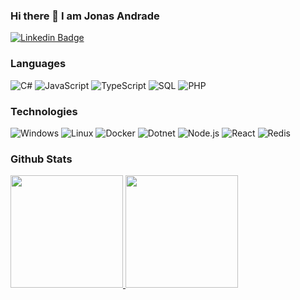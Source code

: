 ### Hi there 👋 I am Jonas Andrade

<!--
**JonasAndrade12/JonasAndrade12** is a ✨ _special_ ✨ repository because its `README.md` (this file) appears on your GitHub profile.

Here are some ideas to get you started:

- 🔭 I’m currently working on ...
- 🌱 I’m currently learning ...
- 👯 I’m looking to collaborate on ...
- 🤔 I’m looking for help with ...
- 💬 Ask me about ...
- 📫 How to reach me: ...
- 😄 Pronouns: ...
- ⚡ Fun fact: ...
-->

[![Linkedin Badge](https://img.shields.io/badge/-JonasAndrade-blue?style=flat-square&logo=Linkedin&logoColor=white&link=https://www.linkedin.com/in/jonasandrade/)](https://www.linkedin.com/in/jonasandrade/)

### Languages

![C#](https://img.shields.io/badge/-CSharp-000?&logo=CSharp)
![JavaScript](https://img.shields.io/badge/-JavaScript-000?&logo=JavaScript)
![TypeScript](https://img.shields.io/badge/-TypeScript-000?&logo=TypeScript)
![SQL](https://img.shields.io/badge/-SQL-000?&logo=MySQL)
![PHP](https://img.shields.io/badge/-PHP-000?&logo=PHP)

### Technologies

![Windows](https://img.shields.io/badge/-Windows-000?&logo=Windows)
![Linux](https://img.shields.io/badge/-Linux-000?&logo=Linux)
![Docker](https://img.shields.io/badge/-Docker-000?&logo=Docker)
![Dotnet](https://img.shields.io/badge/-Dotnet-000?&logo=Dotnet)
![Node.js](https://img.shields.io/badge/-Node.js-000?&logo=node.js)
![React](https://img.shields.io/badge/-React-000?&logo=React)
![Redis](https://img.shields.io/badge/-Redis-000?&logo=Redis)

### Github Stats

 <div>
  <a href="https://github.com/JonasAndrade12">
  <img height="180em" src="https://github-readme-stats.vercel.app/api?username=JonasAndrade12&show_icons=true&theme=dark&include_all_commits=true&count_private=true"/>
  <img height="180em" src="https://github-readme-stats.vercel.app/api/top-langs/?username=JonasAndrade12&layout=compact&langs_count=7&theme=dark"/>
</div>
